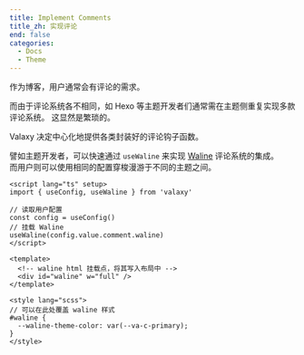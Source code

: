 ```yaml
---
title: Implement Comments
title_zh: 实现评论
end: false
categories:
  - Docs
  - Theme
---
```


作为博客，用户通常会有评论的需求。

而由于评论系统各不相同，如 Hexo 等主题开发者们通常需在主题侧重复实现多款评论系统。
这显然是繁琐的。

Valaxy 决定中心化地提供各类封装好的评论钩子函数。

譬如主题开发者，可以快速通过 `useWaline` 来实现 [Waline](https://waline.js.org/) 评论系统的集成。  
而用户则可以使用相同的配置穿梭漫游于不同的主题之间。

```vue {2}
<script lang="ts" setup>
import { useConfig, useWaline } from 'valaxy'

// 读取用户配置
const config = useConfig()
// 挂载 Waline
useWaline(config.value.comment.waline)
</script>

<template>
  <!-- waline html 挂载点，将其写入布局中 -->
  <div id="waline" w="full" />
</template>

<style lang="scss">
// 可以在此处覆盖 waline 样式
#waline {
  --waline-theme-color: var(--va-c-primary);
}
</style>
```
